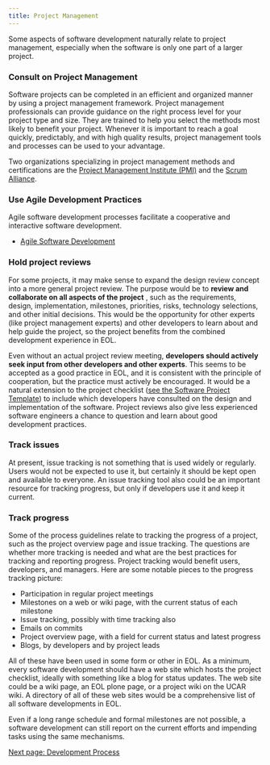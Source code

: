 ```yaml
---
title: Project Management
---
```


Some aspects of software development naturally relate to project management,
especially when the software is only one part of a larger project.

### Consult on Project Management

Software projects can be completed in an efficient and organized manner by
using a project management framework. Project management professionals can
provide guidance on the right process level for your project type and size.
They are trained to help you select the methods most likely to benefit your
project. Whenever it is important to reach a goal quickly, predictably, and
with high quality results, project management tools and processes can be used
to your advantage.

Two organizations specializing in project management methods and
certifications are the [Project Management Institute
(PMI)](http://www.pmi.org/) and the [Scrum
Alliance](http://www.scrumalliance.org/).

### Use Agile Development Practices

Agile software development processes facilitate a cooperative and interactive
software development.

- [Agile Software Development](Agile-Software-Development.md)

### Hold project reviews

For some projects, it may make sense to expand the design review concept into
a more general project review. The purpose would be to **review and
collaborate on all aspects of the project** , such as the requirements,
design, implementation, milestones, priorities, risks, technology selections,
and other initial decisions. This would be the opportunity for other experts
(like project management experts) and other developers to learn about and help
guide the project, so the project benefits from the combined development
experience in EOL.

Even without an actual project review meeting, **developers should actively
seek input from other developers and other experts**. This seems to be
accepted as a good practice in EOL, and it is consistent with the principle of
cooperation, but the practice must actively be encouraged. It would be a
natural extension to the project checklist ([see the Software Project Template](Software-Project-Template.md))
to include which developers have consulted on the design and implementation of
the software. Project reviews also give less experienced software engineers a
chance to question and learn about good development practices.

### Track issues

At present, issue tracking is not something that is used widely or regularly.
Users would not be expected to use it, but certainly it should be kept open
and available to everyone. An issue tracking tool also could be an important
resource for tracking progress, but only if developers use it and keep it
current.

### Track progress

Some of the process guidelines relate to tracking the progress of a project,
such as the project overview page and issue tracking. The questions are
whether more tracking is needed and what are the best practices for tracking
and reporting progress. Project tracking would benefit users, developers, and
managers. Here are some notable pieces to the progress tracking picture:

- Participation in regular project meetings
- Milestones on a web or wiki page, with the current status of each milestone
- Issue tracking, possibly with time tracking also
- Emails on commits
- Project overview page, with a field for current status and latest progress
- Blogs, by developers and by project leads

All of these have been used in some form or other in EOL. As a minimum, every
software development should have a web site which hosts the project checklist,
ideally with something like a blog for status updates. The web site could be a
wiki page, an EOL plone page, or a project wiki on the UCAR wiki. A directory
of all of these web sites would be a comprehensive list of all software
developments in EOL.

Even if a long range schedule and formal milestones are not possible, a
software development can still report on the current efforts and impending
tasks using the same mechanisms.

[Next page: Development Process](Development-Process.md)
